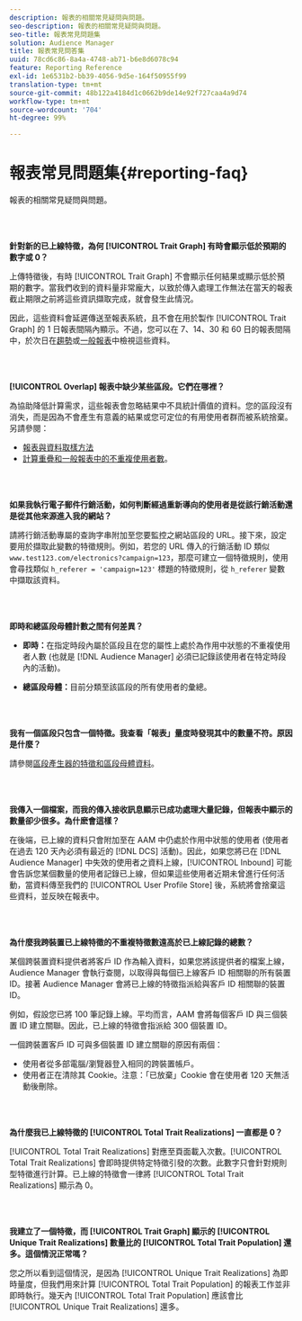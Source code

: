 ```yaml
---
description: 報表的相關常見疑問與問題。
seo-description: 報表的相關常見疑問與問題。
seo-title: 報表常見問題集
solution: Audience Manager
title: 報表常見問答集
uuid: 78cd6c86-8a4a-4748-ab71-b6e8d6078c94
feature: Reporting Reference
exl-id: 1e6531b2-bb39-4056-9d5e-164f50955f99
translation-type: tm+mt
source-git-commit: 48b122a4184d1c0662b9de14e92f727caa4a9d74
workflow-type: tm+mt
source-wordcount: '704'
ht-degree: 99%

---
```


# 報表常見問題集{#reporting-faq}

報表的相關常見疑問與問題。

<br> 

<!-- 

faq_reports.xml

 -->

**針對新的已上線特徵，為何 [!UICONTROL Trait Graph] 有時會顯示低於預期的數字或 0？**

上傳特徵後，有時 [!UICONTROL Trait Graph] 不會顯示任何結果或顯示低於預期的數字。當我們收到的資料量非常龐大，以致於傳入處理工作無法在當天的報表截止期限之前將這些資訊擷取完成，就會發生此情況。

因此，這些資料會延遲傳送至報表系統，且不會在用於製作 [!UICONTROL Trait Graph] 的 1 日報表間隔內顯示。不過，您可以在 7、14、30 和 60 日的報表間隔中，於次日在[趨勢](../reporting/trend-reports.md#trend-report-overview)或[一般報表](../reporting/general-reports.md#general-reports-overview)中檢視這些資料。

<br> 

**[!UICONTROL Overlap] 報表中缺少某些區段。它們在哪裡？**

為協助降低計算需求，這些報表會忽略結果中不具統計價值的資料。您的區段沒有消失，而是因為不會產生有意義的結果或您可定位的有用使用者群而被系統捨棄。另請參閱：

* [報表與資料取樣方法](../reporting/report-sampling.md)
* [計算重疊和一般報表中的不重複使用者數](../reporting/unique-user-counts.md)。

<br> 

**如果我執行電子郵件行銷活動，如何判斷經過重新導向的使用者是從該行銷活動還是從其他來源進入我的網站？**

請將行銷活動專屬的查詢字串附加至您要監控之網站區段的 URL。接下來，設定要用於擷取此變數的特徵規則。例如，若您的 URL 傳入的行銷活動 ID 類似 `www.test123.com/electronics?campaign=123`，那麼可建立一個特徵規則，使用會尋找類似 `h_referer = 'campaign=123'` 標題的特徵規則，從 `h_referer` 變數中擷取該資料。

<br> 

**即時和總區段母體計數之間有何差異？**

* **即時：**&#x200B;在指定時段內屬於區段且在您的屬性上處於為作用中狀態的不重複使用者人數 (也就是 [!DNL Audience Manager] 必須已記錄該使用者在特定時段內的活動)。

* **總區段母體：**&#x200B;目前分類至該區段的所有使用者的彙總。

<!-- 

<p> <b>Why is data available for total fires for traits but not segments?</b> </p> 
<p>Total fires correspond to page loads. Total trait fires provide the number of times that specific trait has fired. This number will always be equal to, or greater than, your unique user count. By contrast, segments are audience profiles that represent groups of users. Segments don't correlate to page loads or views because they're tied to logic that classifies users based on rules, not individual traits. </p>

 -->

<br> 

**我有一個區段只包含一個特徵。我查看「報表」量度時發現其中的數量不符。原因是什麼？**

請參閱[區段產生器的特徵和區段母體資料](../features/segments/segment-builder-data.md)。

<br> 

<!-- 

<p> <b>Why would there be a difference between real-time segment population and the unique values?</b> </p> 
<p>Audience Manager uses different methodologies to count traits and segments. </p> 
<p>For traits, the uniques metric represents receipt of data collection. Every time a visitor realizes a particular trait, either in real-time via the DCS, or offline via Inbound, the uniques for that trait goes up by 1. </p> 
<p>For example, a trait uniques of 2,340 over the range of seven days means that 2,340 unique visitors realized that trait over the last seven days. </p> 
<p>Segments are counted differently because their primary purpose is to help you understand your audience better. Every time Audience Manager sees a visitor in real-time who is a member of a given segment, even if that segment isn’t being newly realized or re-realized on a request, the uniques for that segment goes up by 1. </p> 
<p>For example, a segment uniques of 5,000 over the range of seven days means that Audience Manager saw 5,000 unique users in real-time data-collection events over the last seven days who were members of that segment at the time that Audience Manager saw them, regardless of whether that was a new membership or a pre-existing one. </p>

 -->

**我傳入一個檔案，而我的傳入接收訊息顯示已成功處理大量記錄，但報表中顯示的數量卻少很多。為什麽會這樣？**

在後端，已上線的資料只會附加至在 AAM 中仍處於作用中狀態的使用者 (使用者在過去 120 天內必須有最近的 [!DNL DCS] 活動)。因此，如果您將已在 [!DNL Audience Manager] 中失效的使用者之資料上線，[!UICONTROL Inbound] 可能會告訴您某個數量的使用者記錄已上線，但如果這些使用者近期未曾進行任何活動，當資料傳至我們的 [!UICONTROL User Profile Store] 後，系統將會捨棄這些資料，並反映在報表中。

<br> 

**為什麼我跨裝置已上線特徵的不重複特徵數遠高於已上線記錄的總數？**

某個跨裝置資料提供者將客戶 ID 作為輸入資料，如果您將該提供者的檔案上線，Audience Manager 會執行查閱，以取得與每個已上線客戶 ID 相關聯的所有裝置 ID。接著 Audience Manager 會將已上線的特徵指派給與客戶 ID 相關聯的裝置 ID。

例如，假設您已將 100 筆記錄上線。平均而言，AAM 會將每個客戶 ID 與三個裝置 ID 建立關聯。因此，已上線的特徵會指派給 300 個裝置 ID。

一個跨裝置客戶 ID 可與多個裝置 ID 建立關聯的原因有兩個：

* 使用者從多部電腦/瀏覽器登入相同的跨裝置帳戶。
* 使用者正在清除其 Cookie。注意：「已放棄」Cookie 會在使用者 120 天無活動後刪除。

<br> 

**為什麼我已上線特徵的 [!UICONTROL Total Trait Realizations] 一直都是 0？**

[!UICONTROL Total Trait Realizations] 對應至頁面載入次數。[!UICONTROL Total Trait Realizations] 會即時提供特定特徵引發的次數。此數字只會針對規則型特徵進行計算。已上線的特徵會一律將 [!UICONTROL Total Trait Realizations] 顯示為 0。

<br> 

**我建立了一個特徵，而 [!UICONTROL Trait Graph] 顯示的 [!UICONTROL Unique Trait Realizations] 數量比的 [!UICONTROL Total Trait Population] 還多。這個情況正常嗎？**

您之所以看到這個情況，是因為 [!UICONTROL Unique Trait Realizations] 為即時量度，但我們用來計算 [!UICONTROL Total Trait Population] 的報表工作並非即時執行。幾天內 [!UICONTROL Total Trait Population] 應該會比 [!UICONTROL Unique Trait Realizations] 還多。
